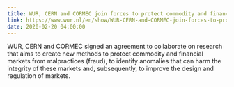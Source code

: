 ```yaml
---
title: WUR, CERN and CORMEC join forces to protect commodity and financial markets
link: https://www.wur.nl/en/show/WUR-CERN-and-CORMEC-join-forces-to-protect-commodity-and-financial-markets.htm
date: 2020-02-20 04:00:00
---
```

WUR, CERN and CORMEC signed an agreement to collaborate on research that aims to create new methods to protect commodity and financial markets from malpractices (fraud), to identify anomalies that can harm the integrity of these markets and, subsequently, to improve the design and regulation of markets.

